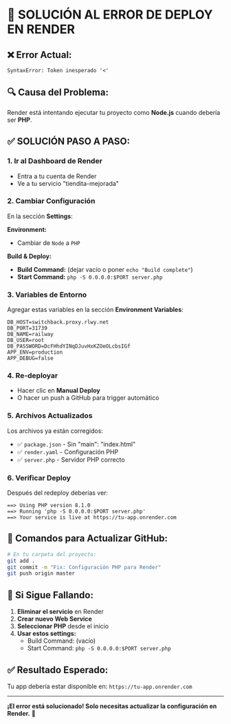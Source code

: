 # 🚨 SOLUCIÓN AL ERROR DE DEPLOY EN RENDER

## ❌ **Error Actual:**
```
SyntaxError: Token inesperado '<'
```

## 🔍 **Causa del Problema:**
Render está intentando ejecutar tu proyecto como **Node.js** cuando debería ser **PHP**.

## ✅ **SOLUCIÓN PASO A PASO:**

### **1. Ir al Dashboard de Render**
- Entra a tu cuenta de Render
- Ve a tu servicio "tiendita-mejorada"

### **2. Cambiar Configuración**
En la sección **Settings**:

**Environment:**
- Cambiar de `Node` a `PHP`

**Build & Deploy:**
- **Build Command:** (dejar vacío o poner `echo "Build complete"`)
- **Start Command:** `php -S 0.0.0.0:$PORT server.php`

### **3. Variables de Entorno**
Agregar estas variables en la sección **Environment Variables**:

```
DB_HOST=switchback.proxy.rlwy.net
DB_PORT=31739
DB_NAME=railway
DB_USER=root
DB_PASSWORD=DcFHhdYINqDJuvHxKZOeOLcbsIGf
APP_ENV=production
APP_DEBUG=false
```

### **4. Re-deployar**
- Hacer clic en **Manual Deploy**
- O hacer un push a GitHub para trigger automático

### **5. Archivos Actualizados**
Los archivos ya están corregidos:
- ✅ `package.json` - Sin "main": "index.html"
- ✅ `render.yaml` - Configuración PHP
- ✅ `server.php` - Servidor PHP correcto

### **6. Verificar Deploy**
Después del redeploy deberías ver:
```
==> Using PHP version 8.1.0
==> Running 'php -S 0.0.0.0:$PORT server.php'
==> Your service is live at https://tu-app.onrender.com
```

## 🎯 **Comandos para Actualizar GitHub:**

```bash
# En tu carpeta del proyecto:
git add .
git commit -m "Fix: Configuración PHP para Render"
git push origin master
```

## 🔧 **Si Sigue Fallando:**

1. **Eliminar el servicio** en Render
2. **Crear nuevo Web Service**
3. **Seleccionar PHP** desde el inicio
4. **Usar estos settings:**
   - Build Command: (vacío)
   - Start Command: `php -S 0.0.0.0:$PORT server.php`

## ✅ **Resultado Esperado:**
Tu app debería estar disponible en:
`https://tu-app.onrender.com`

---

**¡El error está solucionado! Solo necesitas actualizar la configuración en Render.** 🎉
